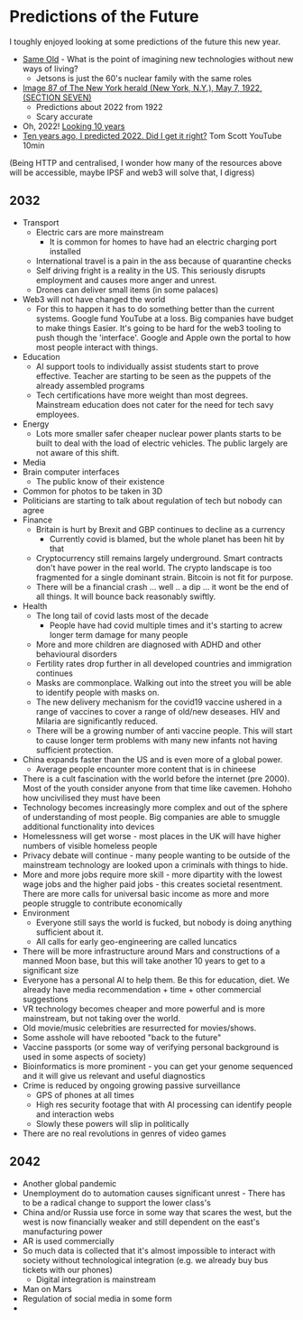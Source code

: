 Predictions of the Future
=========================

I toughly enjoyed looking at some predictions of the future this new year.

* [Same Old](https://reallifemag.com/same-old/) - What is the point of imagining new technologies without new ways of living?
    * Jetsons is just the 60's nuclear family with the same roles
* [Image 87 of The New York herald (New York, N.Y.), May 7, 1922, (SECTION SEVEN) ](https://www.loc.gov/resource/sn83045774/1922-05-07/ed-1?sp=87&r=0.3,0.239,0.702,0.331,0)
    * Predictions about 2022 from 1922
    * Scary accurate
* Oh, 2022! [Looking 10 years](http://www.antipope.org/charlie/blog-static/2022/01/oh-2022.html)
* [Ten years ago, I predicted 2022. Did I get it right?](https://www.youtube.com/watch?v=NYj3DnI81AQ) Tom Scott YouTube 10min

(Being HTTP and centralised, I wonder how many of the resources above will be accessible, maybe IPSF and web3 will solve that, I digress)

2032
----

* Transport
    * Electric cars are more mainstream
        * It is common for homes to have had an electric charging port installed
    * International travel is a pain in the ass because of quarantine checks
    * Self driving fright is a reality in the US. This seriously disrupts employment and causes more anger and unrest.
    * Drones can deliver small items (in some palaces)
* Web3 will not have changed the world
    * For this to happen it has to do something better than the current systems. Google fund YouTube at a loss. Big companies have budget to make things Easier. It's going to be hard for the web3 tooling to push though the 'interface'. Google and Apple own the portal to how most people interact with things.
* Education
    * AI support tools to individually assist students start to prove effective. Teacher are starting to be seen as the puppets of the already assembled programs
    * Tech certifications have more weight than most degrees. Mainstream education does not cater for the need for tech savy employees.
* Energy
    * Lots more smaller safer cheaper nuclear power plants starts to be built to deal with the load of electric vehicles. The public largely are not aware of this shift.
* Media
* Brain computer interfaces
    * The public know of their existence
* Common for photos to be taken in 3D
* Politicians are starting to talk about regulation of tech but nobody can agree
* Finance
    * Britain is hurt by Brexit and GBP continues to decline as a currency
        * Currently covid is blamed, but the whole planet has been hit by that
    * Cryptocurrency still remains largely underground. Smart contracts don't have power in the real world. The crypto landscape is too fragmented for a single dominant strain. Bitcoin is not fit for purpose.
    * There will be a financial crash ... well .. a dip ... it wont be the end of all things. It will bounce back reasonably swiftly.
* Health
    * The long tail of covid lasts most of the decade
        * People have had covid multiple times and it's starting to acrew longer term damage for many people
    * More and more children are diagnosed with ADHD and other behavioural disorders
    * Fertility rates drop further in all developed countries and immigration continues
    * Masks are commonplace. Walking out into the street you will be able to identify people with masks on.
    * The new delivery mechanism for the covid19 vaccine ushered in a range of vaccines to cover a range of old/new deseases. HIV and Milaria are significantly reduced.
    * There will be a growing number of anti vaccine people. This will start to cause longer term problems with many new infants not having sufficient protection.
* China expands faster than the US and is even more of a global power.
    * Average people encounter more content that is in chineese
* There is a cult fascination with the world before the internet (pre 2000). Most of the youth consider anyone from that time like cavemen. Hohoho how uncivilised they must have been
* Technology becomes increasingly more complex and out of the sphere of understanding of most people. Big companies are able to smuggle additional functionality into devices
* Homelessness will get worse - most places in the UK will have higher numbers of visible homeless people
* Privacy debate will continue - many people wanting to be outside of the mainstream technology are looked upon a criminals with things to hide.
* More and more jobs require more skill - more dipartity with the lowest wage jobs and the higher paid jobs - this creates societal resentment. There are more calls for universal basic income as more and more people struggle to contribute economically
* Environment
    * Everyone still says the world is fucked, but nobody is doing anything sufficient about it.
    * All calls for early geo-engineering are called luncatics
* There will be more infrastructure around Mars and constructions of a manned Moon base, but this will take another 10 years to get to a significant size
* Everyone has a personal AI to help them. Be this for education, diet. We already have media recommendation + time + other commercial suggestions
* VR technology becomes cheaper and more powerful and is more mainstream, but not taking over the world.
* Old movie/music celebrities are resurrected for movies/shows.
* Some asshole will have rebooted "back to the future"
* Vaccine passports (or some way of verifying personal background is used in some aspects of society)
* Bioinformatics is more prominent - you can get your genome sequenced and it will give us relevant and useful diagnostics
* Crime is reduced by ongoing growing passive surveillance
    * GPS of phones at all times
    * High res security footage that with AI processing can identify people and interaction webs
    * Slowly these powers will slip in politically
* There are no real revolutions in genres of video games


2042
----

* Another global pandemic
* Unemployment do to automation causes significant unrest - There has to be a radical change to support the lower class's
* China and/or Russia use force in some way that scares the west, but the west is now financially weaker and still dependent on the east's manufacturing power
* AR is used commercially
* So much data is collected that it's almost impossible to interact with society without technological integration (e.g. we already buy bus tickets with our phones)
    * Digital integration is mainstream
* Man on Mars
* Regulation of social media in some form
* 